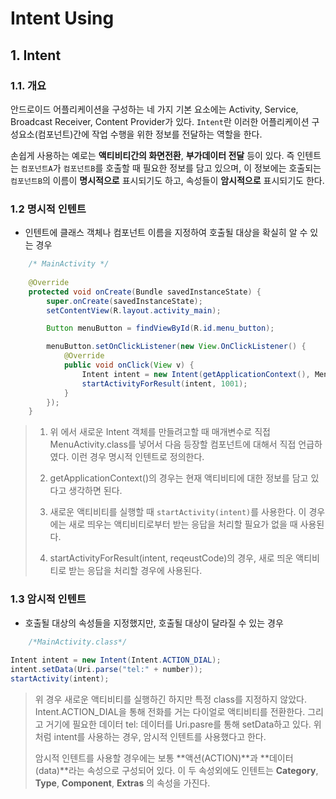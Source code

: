 # Intent Using 



## 1. Intent 

### 1.1. 개요 

안드로이드 어플리케이션을 구성하는 네 가지 기본 요소에는 Activity, Service, Broadcast Receiver, Content Provider가 있다. `Intent`란 이러한 어플리케이션 구성요소(컴포넌트)간에 작업 수행을 위한 정보를 전달하는 역할을 한다. 

손쉽게 사용하는 예로는 **액티비티간의 화면전환**, **부가데이터 전달** 등이 있다. 즉 인텐트는 `컴포넌트A`가 `컴포넌트B`를 호출할 때 필요한 정보를 담고 있으며, 이 정보에는 호출되는 `컴포넌트B`의 이름이 **명시적으로** 표시되기도 하고, 속성들이 **암시적으로** 표시되기도 한다.   

### 1.2 명시적 인텐트 

* 인텐트에 클래스 객체나 컴포넌트 이름을 지정하여 호출될 대상을 확실히 알 수 있는 경우 

```java
	/* MainActivity */
	
    @Override
    protected void onCreate(Bundle savedInstanceState) {
        super.onCreate(savedInstanceState);
        setContentView(R.layout.activity_main);

        Button menuButton = findViewById(R.id.menu_button);

        menuButton.setOnClickListener(new View.OnClickListener() {
            @Override
            public void onClick(View v) {
                Intent intent = new Intent(getApplicationContext(), MenuActivity.class);
                startActivityForResult(intent, 1001);
            }
        });
    }
```

> 1. 위 에서 새로운 Intent 객체를 만들려고할 때 매개변수로 직접 MenuActivity.class를 넣어서 다음 등장할 컴포넌트에 대해서 직접 언급하였다. 이런 경우 명시적 인텐트로 정의한다. 
>
> 2. getApplicationContext()의 경우는 현재 액티비티에 대한 정보를 담고 있다고 생각하면 된다.
> 3. 새로운 액티비티를 실행할 때 `startActivity(intent)`를 사용한다. 이 경우에는 새로 띄우는 액티비티로부터 받는 응답을 처리할 필요가 없을 때 사용된다. 
> 4. startActivityForResult(intent, reqeustCode)의 경우, 새로 띄운 액티비티로 받는 응답을 처리할 경우에 사용된다. 



### 1.3 암시적 인텐트 

* 호출될 대상의 속성들을 지정했지만, 호출될 대상이 달라질 수 있는 경우 

```java
	/*MainActivity.class*/
	
Intent intent = new Intent(Intent.ACTION_DIAL);
intent.setData(Uri.parse("tel:" + number));
startActivity(intent);
```

> 위 경우 새로운 액티비티를 실행하긴 하지만 특정 class를 지정하지 않았다. Intent.ACTION_DIAL을 통해 전화를 거는 다이얼로 액티비티를 전환한다. 그리고 거기에 필요한 데이터 tel: 데이터를 Uri.pasre를 통해 setData하고 있다. 위 처럼 intent를 사용하는 경우, 암시적 인텐트를 사용했다고 한다. 
>
> 암시적 인텐트를 사용할 경우에는 보통 **액션(ACTION)**과 **데이터(data)**라는 속성으로 구성되어 있다. 이 두 속성외에도 인텐트는 **Category**, **Type**, **Component**, **Extras** 의 속성을 가진다. 

